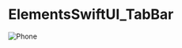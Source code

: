 # ElementsSwiftUI_TabBar



![Phone]([https://github.com/Ansdance/AccessRoom/blob/master/src/main/resources/static/img/postgresql-logo.png](https://github.com/Ansdance/ElementsSwiftUI_TabBar/blob/master/Снимок%20экрана%202023-10-11%20в%2014.58.40.png)https://github.com/Ansdance/ElementsSwiftUI_TabBar/blob/master/Снимок%20экрана%202023-10-11%20в%2014.58.40.png)
